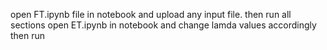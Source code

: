open FT.ipynb file in notebook and upload any input file. then run all sections
open ET.ipynb in notebook and change lamda values accordingly then run
